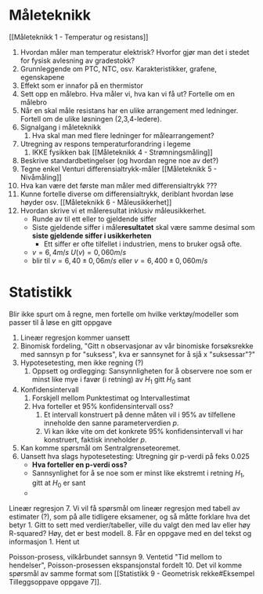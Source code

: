 # Måleteknikk
[[Måleteknikk 1 - Temperatur og resistans]]
1. Hvordan måler man temperatur elektrisk? Hvorfor gjør man det i stedet for fysisk avlesning av gradestokk?
2. Grunnleggende om PTC, NTC, osv. Karakteristikker, grafene, egenskapene 
3. Effekt som er innafor på en thermistor
4. Sett opp en målebro. Hva måler vi, hva kan vi få ut? Fortelle om en målebro
5. Når en skal måle resistans har en ulike arrangement med ledninger. Fortell om de ulike løsningen (2,3,4-ledere).
6. Signalgang i måleteknikk
	1. Hva skal man med flere ledninger for målearrangement?
7. Utregning av respons temperaturforandring i legeme
	1. IKKE fysikken bak
[[Måleteknikk 4 - Strømningsmåling]]
8. Beskrive standardbetingelser (og hvordan regne noe av det?)
9. Tegne enkel Venturi differensialtrykk-måler
[[Måleteknikk 5 - Nivåmåling]]
10. Hva kan være det første man måler med differensialtrykk ???
11. Kunne fortelle diverse om differensialtrykk, deriblant hvordan løse høyder osv.
[[Måleteknikk 6 - Måleusikkerhet]]
12. Hvordan skrive vi et måleresultat inklusiv måleusikkerhet. 
	- Runde av til ett eller to gjeldende siffer
	- Siste gjeldende siffer i måle**resultatet** skal være samme desimal som **siste gjeldende siffer i usikkerheten**
		- Ett siffer er ofte tilfellet i industrien, mens to bruker også ofte.
	- $v = 6,4 m/s$ $U(v) = 0,060 m/s$ 
	- blir til $v = 6,40 \pm 0,06 m/s$ eller $v = 6,400 \pm 0,060 m/s$

# Statistikk
Blir ikke spurt om å regne, men fortelle om hvilke verktøy/modeller som passer til å løse en gitt oppgave
1. Lineær regresjon kommer uansett
2. Binomisk fordeling, "Gitt n observasjonar av vår binomiske forsøksrekke med sannsyn p for "suksess", kva er sannsynet for å sjå x "suksessar"?"
3. Hypotesetesting, men ikke regning (?)
	1. Oppsett og ordlegging: Sansynnligheten for å observere noe som er minst like mye i favør (i retning) av $H_{1}$ gitt $H_{0}$ sant
4. Konfidensintervall
	1. Forskjell mellom Punktestimat og Intervallestimat
	2. Hva forteller et 95% konfidensintervall oss?
		1. Et intervall konstruert på denne måten vil i 95% av tilfellene inneholde den sanne parameterverdien $p$.
		2. Vi kan ikke vite om det konkrete 95% konfidensintervall vi har konstruert, faktisk inneholder $p$.
5. Kan komme spørsmål om Sentralgrenseteoremet.
6. Uansett hva slags hypotesetesting: Utregning gir p-verdi på feks 0.025 
	- **Hva forteller en p-verdi oss?**
	- Sannsynlighet for å se noe som er minst like ekstremt i retning $H_1$, gitt at $H_0$ er sant
	- 
Lineær regresjon
7. Vi vil få spørsmål om lineær regresjon med tabell av estimater (?), som på alle tidligere eksamener, og så måtte forklare hva det betyr
	1. Gitt to sett med verdier/tabeller, ville du valgt den med lav eller høy R-squared? Høy, det er best modell.
8. Får en oppgave med en del tekst og informasjon
	1. Hent ut 

Poisson-prosess, vilkårbundet sannsyn
9. Ventetid "Tid mellom to hendelser", Poisson-prosessen ekspansjonstal fordelt
10. Det vil komme spørsmål av samme format som [[Statistikk 9 - Geometrisk rekke#Eksempel Tilleggsoppave oppgave 7]].